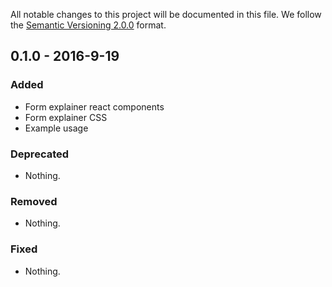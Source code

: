 All notable changes to this project will be documented in this file.
We follow the [Semantic Versioning 2.0.0](http://semver.org/) format.


## 0.1.0 - 2016-9-19

### Added
- Form explainer react components
- Form explainer CSS
- Example usage

### Deprecated
- Nothing.

### Removed
- Nothing.

### Fixed
- Nothing.
